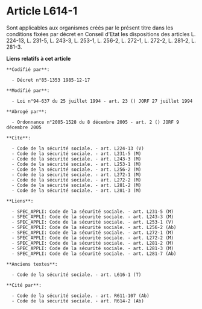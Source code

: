 # Article L614-1

Sont applicables aux organismes créés par le présent titre dans les conditions fixées par décret en Conseil d'Etat les
dispositions des articles L. 224-13, L. 231-5, L. 243-3, L. 253-1, L. 256-2, L. 272-1, L. 272-2, L. 281-2, L. 281-3.

**Liens relatifs à cet article**

	**Codifié par**:

	  - Décret n°85-1353 1985-12-17

	**Modifié par**:

	  - Loi n°94-637 du 25 juillet 1994 - art. 23 () JORF 27 juillet 1994

	**Abrogé par**:

	  - Ordonnance n°2005-1528 du 8 décembre 2005 - art. 2 () JORF 9 décembre 2005

	**Cite**:

	  - Code de la sécurité sociale. - art. L224-13 (V)
	  - Code de la sécurité sociale. - art. L231-5 (M)
	  - Code de la sécurité sociale. - art. L243-3 (M)
	  - Code de la sécurité sociale. - art. L253-1 (M)
	  - Code de la sécurité sociale. - art. L256-2 (M)
	  - Code de la sécurité sociale. - art. L272-1 (M)
	  - Code de la sécurité sociale. - art. L272-2 (M)
	  - Code de la sécurité sociale. - art. L281-2 (M)
	  - Code de la sécurité sociale. - art. L281-3 (M)

	**Liens**:

	  - SPEC_APPLI: Code de la sécurité sociale. - art. L231-5 (M)
	  - SPEC_APPLI: Code de la sécurité sociale. - art. L243-3 (M)
	  - SPEC_APPLI: Code de la sécurité sociale. - art. L253-1 (V)
	  - SPEC_APPLI: Code de la sécurité sociale. - art. L256-2 (Ab)
	  - SPEC_APPLI: Code de la sécurité sociale. - art. L272-1 (M)
	  - SPEC_APPLI: Code de la sécurité sociale. - art. L272-2 (M)
	  - SPEC_APPLI: Code de la sécurité sociale. - art. L281-2 (M)
	  - SPEC_APPLI: Code de la sécurité sociale. - art. L281-3 (M)
	  - SPEC_APPLI: Code de la sécurité sociale. - art. L281-7 (Ab)

	**Anciens textes**:

	  - Code de la sécurité sociale. - art. L616-1 (T)

	**Cité par**:

	  - Code de la sécurité sociale. - art. R611-107 (Ab)
	  - Code de la sécurité sociale. - art. R614-2 (Ab)
